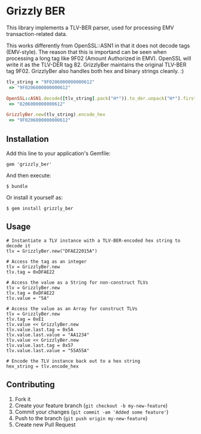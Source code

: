 # Grizzly BER

This library implements a TLV-BER parser, used for processing EMV transaction-related data.

This works differently from OpenSSL::ASN1 in that it does not decode tags (EMV-style). The reason that this is importand can be seen when processing a long tag like 9F02 (Amount Authorized in EMV). OpenSSL will write it as the TLV-DER tag 82. GrizzlyBer maintains the original TLV-BER tag 9F02.
GrizzlyBer also handles both hex and binary strings cleanly. :)

```ruby
tlv_string = "9F0206000000000612"
 => "9F0206000000000612" 

OpenSSL::ASN1.decode([tlv_string].pack("H*")).to_der.unpack("H*").first.upcase
 => "8206000000000612" 

GrizzlyBer.new(tlv_string).encode_hex
 => "9F0206000000000612" 
```


## Installation

Add this line to your application's Gemfile:

    gem 'grizzly_ber'

And then execute:

    $ bundle

Or install it yourself as:

    $ gem install grizzly_ber

## Usage

    # Instantiate a TLV instance with a TLV-BER-encoded hex string to decode it
    tlv = GrizzlyBer.new("DFAE22015A")

    # Access the tag as an integer
    tlv = GrizzlyBer.new
    tlv.tag = 0xDFAE22

    # Access the value as a String for non-construct TLVs
    tlv = GrizzlyBer.new
    tlv.tag = 0xDFAE22
    tlv.value = "5A"

    # Access the value as an Array for construct TLVs
    tlv = GrizzlyBer.new
    tlv.tag = 0xE1
    tlv.value << GrizzlyBer.new
    tlv.value.last.tag = 0x5A
    tlv.value.last.value = "AA1234"
    tlv.value << GrizzlyBer.new
    tlv.value.last.tag = 0x57
    tlv.value.last.value = "55A55A"

    # Encode the TLV instance back out to a hex string
    hex_string = tlv.encode_hex
  
## Contributing

1. Fork it
2. Create your feature branch (`git checkout -b my-new-feature`)
3. Commit your changes (`git commit -am 'Added some feature'`)
4. Push to the branch (`git push origin my-new-feature`)
5. Create new Pull Request
